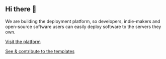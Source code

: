## Hi there 👋

We are building the deployment platform, so developers, indie-makers and open-source software users can easily deploy software to the servers they own.

[Visit the platform](https://dollardeploy.com/?utm_source=github)

[See & contribute to the templates](https://github.com/dollardeploy/templates)

